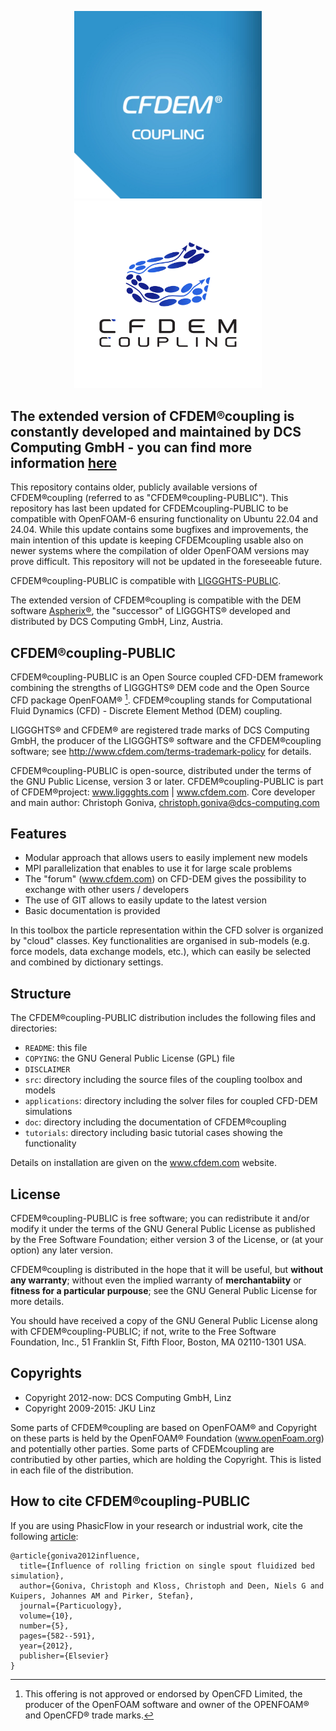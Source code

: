 <div align ="center">

<p float="left">
  <img src="doc/cfdem_logo.jpg" width="300" />
  <img src="doc/cfdem_logo2.png" width="300" /> 
</p>
  
</div>

## The extended version of CFDEM®coupling is constantly developed and maintained by DCS Computing GmbH - you can find more information [here](https://www.aspherix-dem.com/software/cfdemcoupling-functionalities/)

This repository contains older, publicly available versions of CFDEM®coupling (referred to as "CFDEM®coupling-PUBLIC").
This repository has last been updated for CFDEMcoupling-PUBLIC to be compatible with OpenFOAM-6 ensuring
functionality on Ubuntu 22.04 and 24.04.
While this update contains some bugfixes and improvements, the main intention of this
update is keeping CFDEMcoupling usable also on newer systems where the compilation of
older OpenFOAM versions may prove difficult.
This repository will not be updated in the foreseeable future.

CFDEM®coupling-PUBLIC is compatible with [LIGGGHTS-PUBLIC](https://github.com/CFDEMproject/LIGGGHTS-PUBLIC).

The extended version of CFDEM®coupling is compatible with the DEM software [Aspherix®](https://www.aspherix-dem.com/), the "successor" of LIGGGHTS® developed and distributed by DCS Computing GmbH, Linz, Austria.

</div>

## CFDEM®coupling-PUBLIC

CFDEM®coupling-PUBLIC is an Open Source coupled CFD-DEM framework combining the strengths of LIGGGHTS® DEM code and the Open Source CFD package OpenFOAM® [^1]. CFDEM®coupling stands for Computational Fluid Dynamics (CFD) - Discrete Element Method (DEM) coupling.

LIGGGHTS® and CFDEM® are registered trade marks of DCS Computing GmbH, the producer of the LIGGGHTS® software and the CFDEM®coupling software; see http://www.cfdem.com/terms-trademark-policy for details.

CFDEM®coupling-PUBLIC  is open-source, distributed under the terms of the GNU Public License, version 3 or later. CFDEM®coupling-PUBLIC is part of CFDEM®project: www.liggghts.com | www.cfdem.com. Core developer and main author: Christoph Goniva, christoph.goniva@dcs-computing.com

[^1]: This offering is not approved or endorsed by OpenCFD Limited, the producer of the OpenFOAM software and owner of the OPENFOAM® and OpenCFD® trade marks.

</div>

## Features

* Modular approach that allows users to easily implement new models
* MPI parallelization that enables to use it for large scale problems
* The "forum" (www.cfdem.com) on CFD-DEM gives the possibility to exchange with other users / developers
* The use of GIT allows to easily update to the latest version
* Basic documentation is provided

In this toolbox the particle representation within the CFD solver is organized by "cloud" classes. Key functionalities are organised in sub-models (e.g. force models, data exchange models, etc.), which can easily be selected and combined by dictionary settings.

</div>

## Structure
The CFDEM®coupling-PUBLIC distribution includes the following files and directories:

* `README`: this file
* `COPYING`: the GNU General Public License (GPL) file
* `DISCLAIMER`
* `src`: directory including the source files of the coupling toolbox and models
* `applications`: directory including the solver files for coupled CFD-DEM simulations
* `doc`: directory including the documentation of CFDEM®coupling
* `tutorials`: directory including basic tutorial cases showing the functionality

Details on installation are given on the www.cfdem.com website.

</div>

## License

CFDEM®coupling-PUBLIC is free software; you can redistribute it and/or modify it under the terms of the GNU General Public License as published by the Free Software Foundation; either version 3 of the License, or (at your option) any later version.

CFDEM®coupling is distributed in the hope that it will be useful, but **without any warranty**; without even the implied warranty of **merchantabiity** or **fitness for a particular purpouse**; see the GNU General Public License for more details.

You should have received a copy of the GNU General Public License along with CFDEM®coupling-PUBLIC; if not, write to the Free Software Foundation, Inc., 51 Franklin St, Fifth Floor, Boston, MA 02110-1301 USA.

</div>

## Copyrights
* Copyright 2012-now: DCS Computing GmbH, Linz
* Copyright 2009-2015: JKU Linz

Some parts of CFDEM®coupling are based on OpenFOAM® and Copyright on these parts is held by the OpenFOAM® Foundation (www.openFoam.org) and potentially other parties. Some parts of CFDEMcoupling are contributied by other parties, which are holding the Copyright. This is listed in each file of the distribution.

## How to cite CFDEM®coupling-PUBLIC
If you are using PhasicFlow in your research or industrial work, cite the following [article](https://doi.org/10.1016/j.partic.2012.05.002):
```
@article{goniva2012influence,
  title={Influence of rolling friction on single spout fluidized bed simulation},
  author={Goniva, Christoph and Kloss, Christoph and Deen, Niels G and Kuipers, Johannes AM and Pirker, Stefan},
  journal={Particuology},
  volume={10},
  number={5},
  pages={582--591},
  year={2012},
  publisher={Elsevier}
}
```
